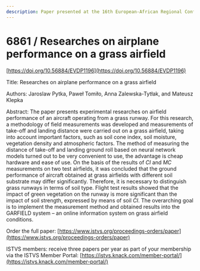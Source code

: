 ```yaml
---
description: Paper presented at the 16th European-African Regional Conference of the ISTVS
---
```


# 6861 / Researches on airplane performance on a grass airfield

[https://doi.org/10.56884/EVDP1196](https://doi.org/10.56884/EVDP1196)

Title: Researches on airplane performance on a grass airfield

Authors: Jaroslaw Pytka, Paweł Tomiło, Anna Zalewska-Tytłak, and Mateusz Klepka

Abstract: The paper presents experimental researches on airfield performance of an aircraft operating from a grass runway. For this research, a methodology of field measurements was developed and measurements of  take-off and landing distance were carried out on a grass airfield, taking into account important factors, such as soil cone index, soil moisture, vegetation density and atmospheric factors. The method of measuring the distance of take-off and landing ground roll based on neural network models turned out to be very convenient to use, the advantage is cheap hardware and ease of use. On the basis of the results of _CI_ and _MC_ measurements on two test airfields, it was concluded that the ground performance of aircraft obtained at grass airfields with different soil substrate may differ significantly. Therefore, it is necessary to distinguish grass runways in terms of soil type. Flight test results showed that the impact of green vegetation on the runway is more significant than the impact of soil strength, expressed by means of soil _CI_. The overarching goal is to implement the measurement method and obtained results into the GARFIELD system – an online information system  on grass airfield conditions.

Order the full paper: [https://www.istvs.org/proceedings-orders/paper](https://www.istvs.org/proceedings-orders/paper)

ISTVS members: receive three papers per year as part of your membership via the ISTVS Member Portal: [https://istvs.knack.com/member-portal/](https://istvs.knack.com/member-portal/)

